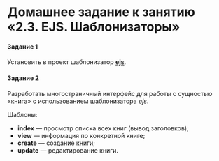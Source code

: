 # Домашнее задание к занятию «2.3. EJS. Шаблонизаторы»

#### Задание 1
Установить в проект шаблонизатор [**ejs**](https://ejs.co/).

#### Задание 2
Разработать многостраничный интерфейс для работы с сущностью «книга» с использованием шаблонизатора *ejs*.

Шаблоны:
 - **index** — просмотр списка всех книг (вывод заголовков);
 - **view** — информация по конкретной книге;
 - **create** — создание книги;
 - **update** — редактирование книги. 
